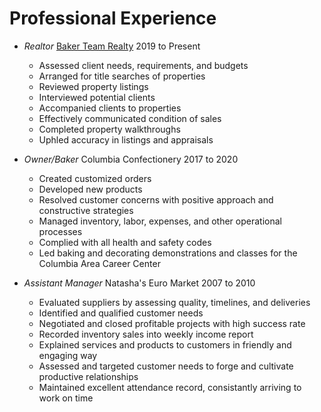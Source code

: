 # Professional Experience

* *Realtor* [Baker Team Realty](https://bakerteamrealty.com/) 2019 to Present
  * Assessed client needs, requirements, and budgets
  * Arranged for title searches of properties
  * Reviewed property listings
  * Interviewed potential clients
  * Accompanied clients to properties
  * Effectively communicated condition of sales
  * Completed property walkthroughs
  * Uphled accuracy in listings and appraisals
 
  
* *Owner/Baker* Columbia Confectionery 2017 to 2020
  * Created customized orders
  * Developed new products
  * Resolved customer concerns with positive approach and constructive strategies
  * Managed inventory, labor, expenses, and other operational processes
  * Complied with all health and safety codes
  * Led baking and decorating demonstrations and classes for the Columbia Area Career Center
    
* *Assistant Manager* Natasha's Euro Market 2007 to 2010
  * Evaluated suppliers by assessing quality, timelines, and deliveries
  * Identified and qualified customer needs
  * Negotiated and closed profitable projects with high success rate
  * Recorded inventory sales into weekly income report
  * Explained services and products to customers in friendly and engaging way
  * Assessed and targeted customer needs to forge and cultivate productive relationships
  * Maintained excellent attendance record, consistantly arriving to work on time
